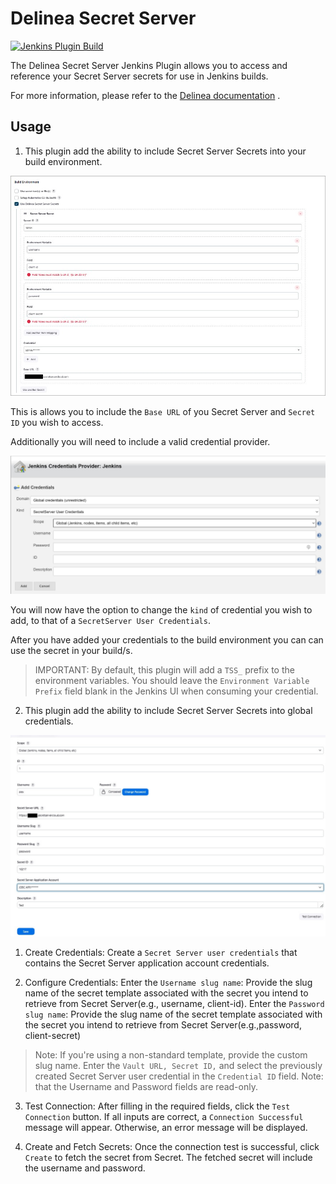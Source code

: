 # Delinea Secret Server

[![Jenkins Plugin Build](https://github.com/jenkinsci/thycotic-secret-server-plugin/actions/workflows/package.yml/badge.svg)](https://github.com/jenkinsci/thycotic-secret-server-plugin/actions/workflows/package.yml)

The Delinea Secret Server Jenkins Plugin allows you to access and reference your Secret Server secrets for use in Jenkins builds.

For more information, please refer to the [Delinea documentation](https://docs.delinea.com/online-help/integrations/jenkins/configure-jenkins.htm) .

## Usage

1. This plugin add the ability to include Secret Server Secrets into your build environment.

![build-environment](images/jenkins-build-environment.jpg)

This is allows you to include the `Base URL` of you Secret Server and `Secret ID` you wish to access.

Additionally you will need to include a valid credential provider.

![add-credential](images/jenkins-credential-provider.jpg)

You will now have the option to change the `kind` of credential you wish to add, to that of a `SecretServer User Credentials`.

After you have added your credentials to the build environment you can can use the secret in your build/s.

> IMPORTANT: By default, this plugin will add a `TSS_` prefix to the environment variables. You should leave the `Environment Variable Prefix` field blank in the Jenkins UI when consuming your credential.


2. This plugin add the ability to include Secret Server Secrets into global credentials.

![add-Secret-Server-vault-credential](images/jenkins-vault-credential-provider.jpg)

1. Create Credentials: 
Create a `Secret Server user credentials` that contains the Secret Server application account credentials.

2. Configure Credentials:
Enter the `Username slug name`: Provide the slug name of the secret template associated with the secret you intend to retrieve from Secret Server(e.g., username, client-id).
Enter the `Password slug name`: Provide the slug name of the secret template associated with the secret you intend to retrieve from Secret Server(e.g.,password, client-secret)
> Note: If you're using a non-standard template, provide the custom slug name.
Enter the `Vault URL, Secret ID,` and select the previously created Secret Server user credential in the `Credential ID` field.
> Note: that the Username and Password fields are read-only.

3. Test Connection: 
After filling in the required fields, click the `Test Connection` button.
If all inputs are correct, a `Connection Successful` message will appear. Otherwise, an error message will be displayed.

4. Create and Fetch Secrets: 
Once the connection test is successful, click `Create` to fetch the secret from Secret.
The fetched secret will include the username and password.


